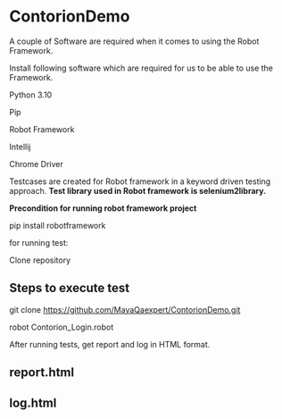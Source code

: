 ﻿# ContorionDemo
A couple of Software are required when it comes to using the Robot Framework.

Install following software  which are required for us to be able to use the Framework.

Python 3.10

Pip

Robot Framework

Intellij

Chrome Driver

Testcases are created for Robot framework in a keyword driven testing approach.
**Test library used in Robot framework is  selenium2library.**

**Precondition for running robot framework project**

pip install robotframework

for running test:

Clone repository

## Steps to execute test

git clone https://github.com/MayaQaexpert/ContorionDemo.git

robot Contorion_Login.robot

After running tests, get report and log in HTML format.

## report.html

## log.html
